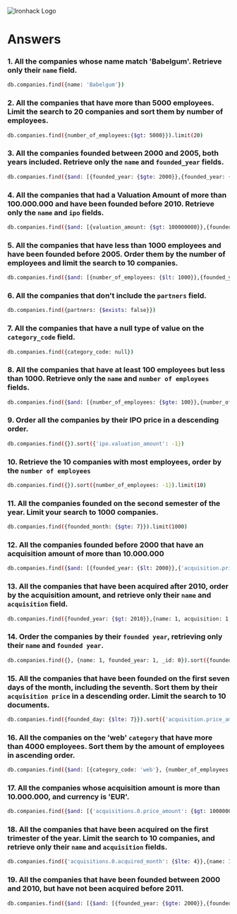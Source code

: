 ![Ironhack Logo](https://i.imgur.com/1QgrNNw.png)

# Answers

### 1. All the companies whose name match 'Babelgum'. Retrieve only their `name` field.

<!-- Your Code Goes Here -->

```bash
db.companies.find({name: 'Babelgum'})
```



### 2. All the companies that have more than 5000 employees. Limit the search to 20 companies and sort them by **number of employees**.

<!-- Your Code Goes Here -->

```bash
db.companies.find({number_of_employees:{$gt: 5000}}).limit(20)
```



### 3. All the companies founded between 2000 and 2005, both years included. Retrieve only the `name` and `founded_year` fields.

<!-- Your Code Goes Here -->

```bash
db.companies.find({$and: [{founded_year: {$gte: 2000}},{founded_year: {$lte: 2005}}]},{name:1, founded_year: 1, _id:0 })
```



### 4. All the companies that had a Valuation Amount of more than 100.000.000 and have been founded before 2010. Retrieve only the `name` and `ipo` fields.

<!-- Your Code Goes Here -->

```bash
db.companies.find({$and: [{valuation_amount: {$gt: 100000000}},{founded_year: {$lt: 2010}}]},{name:1, ipo: 1, _id:0 })
```



### 5. All the companies that have less than 1000 employees and have been founded before 2005. Order them by the number of employees and limit the search to 10 companies.

<!-- Your Code Goes Here -->

```bash
db.companies.find({$and: [{number_of_employees: {$lt: 1000}},{founded_year: {$lt: 2005}}]}).sort({number_of_employees:1}).limit(10)
```



### 6. All the companies that don't include the `partners` field.

<!-- Your Code Goes Here -->

```bash
db.companies.find({partners: {$exists: false}})
```



### 7. All the companies that have a null type of value on the `category_code` field.

<!-- Your Code Goes Here -->

```bash
db.companies.find({category_code: null})
```



### 8. All the companies that have at least 100 employees but less than 1000. Retrieve only the `name` and `number of employees` fields.

<!-- Your Code Goes Here -->

```bash
db.companies.find({$and: [{number_of_employees: {$gte: 100}},{number_of_employees: {$lt: 1000}}]},{name:1, number_of_employees:1, _id:0 })
```



### 9. Order all the companies by their IPO price in a descending order.

<!-- Your Code Goes Here -->

```bash
db.companies.find({}).sort({'ipo.valuation_amount': -1})
```



### 10. Retrieve the 10 companies with most employees, order by the `number of employees`

<!-- Your Code Goes Here -->

```bash
db.companies.find({}).sort({number_of_employees: -1}).limit(10)
```



### 11. All the companies founded on the second semester of the year. Limit your search to 1000 companies.

<!-- Your Code Goes Here -->

```bash
db.companies.find({founded_month: {$gte: 7}}).limit(1000)
```



### 12. All the companies founded before 2000 that have an acquisition amount of more than 10.000.000

<!-- Your Code Goes Here -->

```bash
db.companies.find({$and: [{founded_year: {$lt: 2000}},{'acquisition.price_amount': {$gt: 10000000}}]})
```



### 13. All the companies that have been acquired after 2010, order by the acquisition amount, and retrieve only their `name` and `acquisition` field.

<!-- Your Code Goes Here -->

```bash
db.companies.find({founded_year: {$gt: 2010}},{name: 1, acquisition: 1, _id: 0}).sort({'acquisition.price_amount':1})
```



### 14. Order the companies by their `founded year`, retrieving only their `name` and `founded year`.

<!-- Your Code Goes Here -->

```bash
db.companies.find({}, {name: 1, founded_year: 1, _id: 0}).sort({founded_year: 1})
```



### 15. All the companies that have been founded on the first seven days of the month, including the seventh. Sort them by their `acquisition price` in a descending order. Limit the search to 10 documents.

<!-- Your Code Goes Here -->

```bash
db.companies.find({founded_day: {$lte: 7}}).sort({'acquisition.price_amount':-1}).limit(10)
```



### 16. All the companies on the 'web' `category` that have more than 4000 employees. Sort them by the amount of employees in ascending order.

<!-- Your Code Goes Here -->

```bash
db.companies.find({$and: [{category_code: 'web'}, {number_of_employees: {$gt: 4000}}]}).sort({number_of_employees: 1})
```



### 17. All the companies whose acquisition amount is more than 10.000.000, and currency is 'EUR'.

<!-- Your Code Goes Here -->

```bash
db.companies.find({$and: [{'acquisitions.0.price_amount': {$gt: 10000000}},{'acquisitions.0.price_currency_code': "EUR"}]})
```



### 18. All the companies that have been acquired on the first trimester of the year. Limit the search to 10 companies, and retrieve only their `name` and `acquisition` fields.

<!-- Your Code Goes Here -->

```bash
db.companies.find({'acquisitions.0.acquired_month': {$lte: 4}},{name: 1, acquisitions: 1, _id: 0}).limit(10)
```



### 19. All the companies that have been founded between 2000 and 2010, but have not been acquired before 2011.

<!-- Your Code Goes Here -->

```bash
db.companies.find({$and: [{$and: [{founded_year: {$gte: 2000}},{founded_year: {$lte: 2010}}]},{acquired_year: {$ne: {$lt: 2011}}}]})
```

